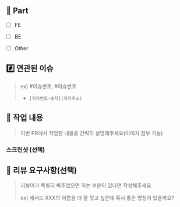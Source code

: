 ## 🔘 Part

- [ ] FE

- [ ] BE

- [ ] Other

## #️⃣ 연관된 이슈

> ex) #이슈번호, #이슈번호
> - `[지라번호-숫자](지라주소)`


## 📝 작업 내용

> 이번 PR에서 작업한 내용을 간략히 설명해주세요(이미지 첨부 가능)

### 스크린샷 (선택)

## 💬 리뷰 요구사항(선택)

> 리뷰어가 특별히 봐주었으면 하는 부분이 있다면 작성해주세요
>
> ex) 메서드 XXX의 이름을 더 잘 짓고 싶은데 혹시 좋은 명칭이 있을까요?
